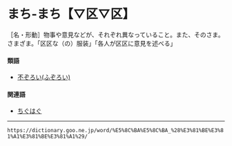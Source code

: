# まち‐まち【▽区▽区】

［名・形動］物事や意見などが、それぞれ異なっていること。また、そのさま。さまざま。「区区な（の）服装」「各人が区区に意見を述べる」

#### 類語

-   [不ぞろい(ふぞろい)](https://dictionary.goo.ne.jp/word/%E4%B8%8D%E6%8F%83%E3%81%84/#jn-193010)

#### 関連語

-   [ちぐはぐ](https://dictionary.goo.ne.jp/word/%E3%81%A1%E3%81%90%E3%81%AF%E3%81%90/#jn-141519)

---
`https://dictionary.goo.ne.jp/word/%E5%8C%BA%E5%8C%BA_%28%E3%81%BE%E3%81%A1%E3%81%BE%E3%81%A1%29/`